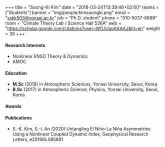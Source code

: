 ﻿+++
title = "Soong-Ki Kim"
date = "2018-03-24T13:39:46+02:00"
teams = ["Students"]
banner = "img/people/kimsoongki.png"
email = "sskk503@yonsei.ac.kr"
job = "Ph.D. student"
phone = "010-5037-8889"
room = "Climate Theory Lab / Science Hall 536A"
web = "https://scholar.google.com/citations?user=WfLIUaoAAAAJ&hl=en"
weight = 30
+++

#### Research interests
+ Nonlinear ENSO Theory & Dynamics
+ AMOC

#### Education
 + **M.Sc** (2019) in Atmospheric Sciences, Yonsei University, Seoul, Korea
 + **B.Sc** (2017) in Atmospheric Science, Physics, Yonsei University, Seoul, Korea

#### Awards


#### Publications
+ S.-K. Kim, S.-I. An (2020) Untangling El Niño-La Niña Asymmetries Using a Nonlinear Coupled Dynamic Index, Geophysical Research Letters, e2019GL085881
